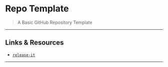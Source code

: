 # Repo Template

> A Basic GitHub Repository Template

---

## Links & Resources

* [`release-it`](https://github.com/release-it/release-it)

---

